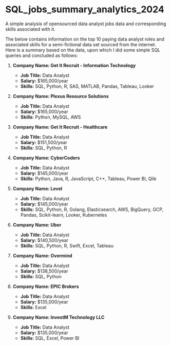 # SQL_jobs_summary_analytics_2024
A simple analysis of opensourced data analyst jobs data and corresponding skills associated with it.

The below contains information on the top 10 paying data analyst roles and associated skills for a semi-fictional data set sourced from the internet. Here is a summary based on the data, upon which I did some simple SQL queries and concluded as follows:

1. **Company Name: Get It Recruit - Information Technology**
   - **Job Title:** Data Analyst
   - **Salary:** $165,000/year
   - **Skills:** SQL, Python, R, SAS, MATLAB, Pandas, Tableau, Looker

2. **Company Name: Plexus Resource Solutions**
   - **Job Title:** Data Analyst
   - **Salary:** $165,000/year
   - **Skills:** Python, MySQL, AWS

3. **Company Name: Get It Recruit - Healthcare**
   - **Job Title:** Data Analyst
   - **Salary:** $151,500/year
   - **Skills:** SQL, Python, R

4. **Company Name: CyberCoders**
   - **Job Title:** Data Analyst
   - **Salary:** $145,000/year
   - **Skills:** Python, Java, R, JavaScript, C++, Tableau, Power BI, Qlik

5. **Company Name: Level**
   - **Job Title:** Data Analyst
   - **Salary:** $145,000/year
   - **Skills:** SQL, Python, R, Golang, Elasticsearch, AWS, BigQuery, GCP, Pandas, Scikit-learn, Looker, Kubernetes

6. **Company Name: Uber**
   - **Job Title:** Data Analyst
   - **Salary:** $140,500/year
   - **Skills:** SQL, Python, R, Swift, Excel, Tableau

7. **Company Name: Overmind**
   - **Job Title:** Data Analyst
   - **Salary:** $138,500/year
   - **Skills:** SQL, Python

8. **Company Name: EPIC Brokers**
   - **Job Title:** Data Analyst
   - **Salary:** $135,000/year
   - **Skills:** Excel

9. **Company Name: InvestM Technology LLC**
   - **Job Title:** Data Analyst
   - **Salary:** $135,000/year
   - **Skills:** SQL, Excel, Power BI

